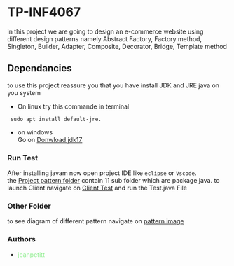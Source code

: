 # TP-INF4067
in this project we are going to design an e-commerce website using different design patterns namely Abstract Factory, Factory method, Singleton, Builder, Adapter, Composite, Decorator, Bridge, Template method


## Dependancies
to use this project reassure you that you have install JDK and JRE java on you system
- On linux try this commande in terminal
```
 sudo apt install default-jre.
```
- on windows<br>
Go on [Donwload jdk17](https://download.oracle.com/java/17/archive/jdk-17.0.6_windows-x64_bin.exe )

 
### Run Test
After installing javam now open project IDE like `eclipse` or `Vscode`.<br>
the [Project pattern folder](/Project%20Pattern/) contain 11 sub folder which are package java.
to launch Client navigate on [Client Test](/Project%20Pattern/src/Client/Test.java) and run the Test.java File


### Other Folder
to see diagram of different pattern navigate on [pattern image](/pattern%20images/)


### Authors
- <a src="https://github.com/jeanpetitt" style="color: lightgreen">jeanpetitt</a>
 
